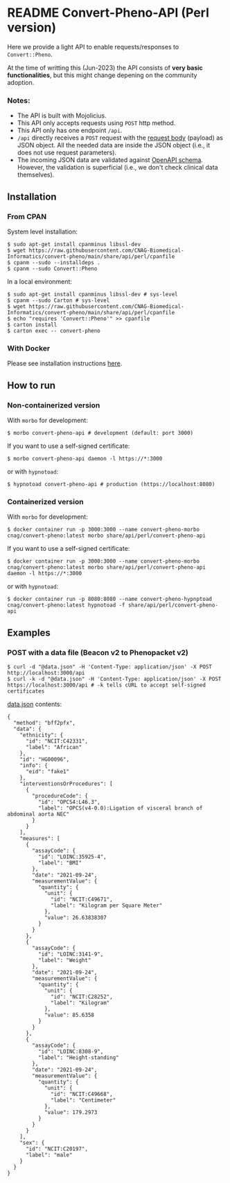 # README Convert-Pheno-API (Perl version)

Here we provide a light API to enable requests/responses to `Convert::Pheno`. 

At the time of writting this (Jun-2023) the API consists of **very basic functionalities**, but this might change depening on the community adoption.

### Notes:

* The API is built with Mojolicius.
* This API only accepts requests using `POST` http method.
* This API only has one endpoint `/api`.
* `/api` directly receives a `POST` request with the [request body](https://swagger.io/docs/specification/2-0/describing-request-body) (payload) as JSON object. All the needed data are inside the JSON object (i.e., it does not use request parameters). 
* The incoming JSON data are validated against [OpenAPI schema](./openapi.json). However, the validation is superficial (i.e., we don't check clinical data themselves).
    
## Installation 

### From CPAN 

System level installation:

    $ sudo apt-get install cpanminus libssl-dev
    $ wget https://raw.githubusercontent.com/CNAG-Biomedical-Informatics/convert-pheno/main/share/api/perl/cpanfile
    $ cpanm --sudo --installdeps .
    $ cpanm --sudo Convert::Pheno

In a local environment:

    $ sudo apt-get install cpanminus libssl-dev # sys-level
    $ cpanm --sudo Carton # sys-level
    $ wget https://raw.githubusercontent.com/CNAG-Biomedical-Informatics/convert-pheno/main/share/api/perl/cpanfile
    $ echo "requires 'Convert::Pheno'" >> cpanfile
    $ carton install 
    $ carton exec -- convert-pheno

### With Docker

Please see installation instructions [here](https://github.com/mrueda/convert-pheno#containerized).

## How to run

### Non-containerized version

With `morbo` for development:

    $ morbo convert-pheno-api # development (default: port 3000)

If you want to use a self-signed certificate:

    $ morbo convert-pheno-api daemon -l https://*:3000

or with `hypnotoad`:

    $ hypnotoad convert-pheno-api # production (https://localhost:8080)

### Containerized version

With `morbo` for development:

    $ docker container run -p 3000:3000 --name convert-pheno-morbo cnag/convert-pheno:latest morbo share/api/perl/convert-pheno-api

If you want to use a self-signed certificate:

    $ docker container run -p 3000:3000 --name convert-pheno-morbo cnag/convert-pheno:latest morbo share/api/perl/convert-pheno-api daemon -l https://*:3000

or with `hypnotoad`:

    $ docker container run -p 8080:8080 --name convert-pheno-hypnptoad cnag/convert-pheno:latest hypnotoad -f share/api/perl/convert-pheno-api

## Examples

### POST with a data file (Beacon v2 to Phenopacket v2)

    $ curl -d "@data.json" -H 'Content-Type: application/json' -X POST http://localhost:3000/api
    $ curl -k -d "@data.json" -H 'Content-Type: application/json' -X POST https://localhost:3000/api # -k tells cURL to accept self-signed certificates

[data.json](data.json) contents:
```
{
  "method": "bff2pfx",
  "data": {
    "ethnicity": {
      "id": "NCIT:C42331",
      "label": "African"
    },
    "id": "HG00096",
    "info": {
      "eid": "fake1"
    },
    "interventionsOrProcedures": [
      {
        "procedureCode": {
          "id": "OPCS4:L46.3",
          "label": "OPCS(v4-0.0):Ligation of visceral branch of abdominal aorta NEC"
        }
      }
    ],
    "measures": [
      {
        "assayCode": {
          "id": "LOINC:35925-4",
          "label": "BMI"
        },
        "date": "2021-09-24",
        "measurementValue": {
          "quantity": {
            "unit": {
              "id": "NCIT:C49671",
              "label": "Kilogram per Square Meter"
            },
            "value": 26.63838307
          }
        }
      },
      {
        "assayCode": {
          "id": "LOINC:3141-9",
          "label": "Weight"
        },
        "date": "2021-09-24",
        "measurementValue": {
          "quantity": {
            "unit": {
              "id": "NCIT:C28252",
              "label": "Kilogram"
            },
            "value": 85.6358
          }
        }
      },
      {
        "assayCode": {
          "id": "LOINC:8308-9",
          "label": "Height-standing"
        },
        "date": "2021-09-24",
        "measurementValue": {
          "quantity": {
            "unit": {
              "id": "NCIT:C49668",
              "label": "Centimeter"
            },
            "value": 179.2973
          }
        }
      }
    ],
    "sex": {
      "id": "NCIT:C20197",
      "label": "male"
    }
  }
}
```

